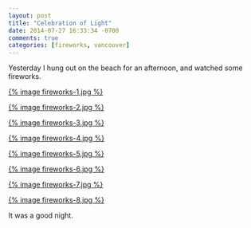 ```yaml
---
layout: post
title: "Celebration of Light"
date: 2014-07-27 16:33:34 -0700
comments: true
categories: [fireworks, vancouver]
---
```


Yesterday I hung out on the beach for an afternoon, and watched some fireworks.

<!-- more -->

[{% image fireworks-1.jpg %}](https://www.flickr.com/photos/rebelcan/14761497885  )

[{% image fireworks-2.jpg %}](https://www.flickr.com/photos/rebelcan/14574867808)

[{% image fireworks-3.jpg %}](https://www.flickr.com/photos/rebelcan/14761163662  )

[{% image fireworks-4.jpg %}](https://www.flickr.com/photos/rebelcan/14574839949)

[{% image fireworks-5.jpg %}](https://www.flickr.com/photos/rebelcan/14574839319)

[{% image fireworks-6.jpg %}](https://www.flickr.com/photos/rebelcan/14761158742)

[{% image fireworks-7.jpg %}](https://www.flickr.com/photos/rebelcan/14738483576)

[{% image fireworks-8.jpg %}](https://www.flickr.com/photos/rebelcan/14575028087)

It was a good night.
